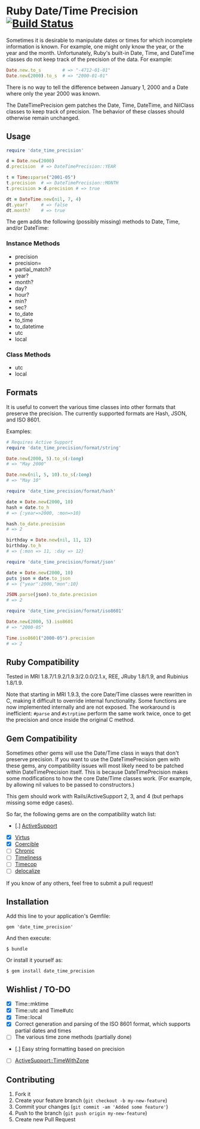 # Ruby Date/Time Precision [![Build Status](https://travis-ci.org/Spokeo/date_time_precision.png?branch=master)](https://travis-ci.org/Spokeo/date_time_precision)

Sometimes it is desirable to manipulate dates or times for which incomplete information is known.
For example, one might only know the year, or the year and the month.
Unfortunately, Ruby's built-in Date, Time, and DateTime classes do not keep track of the precision of the data.
For example:

```ruby
Date.new.to_s        # => "-4712-01-01"
Date.new(2000).to_s  # => "2000-01-01"
```

There is no way to tell the difference between January 1, 2000 and a Date where only the year 2000 was known.

The DateTimePrecision gem patches the Date, Time, DateTime, and NilClass classes to keep track of precision.
The behavior of these classes should otherwise remain unchanged.

## Usage

```ruby
require 'date_time_precision'

d = Date.new(2000)
d.precision  # => DateTimePrecision::YEAR

t = Time::parse("2001-05")
t.precision  # => DateTimePrecision::MONTH
t.precision > d.precision # => true

dt = DateTime.new(nil, 7, 4)
dt.year?     # => false
dt.month?    # => true
```

The gem adds the following (possibly missing) methods to Date, Time, and/or DateTime:

### Instance Methods

* precision
* precision=
* partial_match?
* year?
* month?
* day?
* hour?
* min?
* sec?
* to_date
* to_time
* to_datetime
* utc
* local

### Class Methods

* utc
* local

## Formats

It is useful to convert the various time classes into other formats that preserve the precision.
The currently supported formats are Hash, JSON, and ISO 8601.

Examples:

```ruby
# Requires Active Support
require 'date_time_precision/format/string'

Date.new(2000, 5).to_s(:long)
# => "May 2000"

Date.new(nil, 5, 10).to_s(:long)
# => "May 10"
```

```ruby
require 'date_time_precision/format/hash'

date = Date.new(2000, 10)
hash = date.to_h
# => {:year=>2000, :mon=>10}

hash.to_date.precision
# => 2

birthday = Date.new(nil, 11, 12)
birthday.to_h
# => {:mon => 11, :day => 12}
```

```ruby
require 'date_time_precision/format/json'

date = Date.new(2000, 10)
puts json = date.to_json
# => {"year":2000,"mon":10}

JSON.parse(json).to_date.precision
# => 2
```

```ruby
require 'date_time_precision/format/iso8601'

Date.new(2000, 5).iso8601
# => "2000-05"

Time.iso8601("2000-05").precision
# => 2
```

## Ruby Compatibility

Tested in MRI 1.8.7/1.9.2/1.9.3/2.0.0/2.1.x, REE, JRuby 1.8/1.9, and Rubinius 1.8/1.9.

Note that starting in MRI 1.9.3, the core Date/Time classes were rewritten in C, making it difficult to
override internal functionality. Some functions are now implemented internally and are not exposed.
The workaround is inefficient: `#parse` and `#strptime` perform the same work twice, once to get the precision and once inside the original C method.

## Gem Compatibility

Sometimes other gems will use the Date/Time class in ways that don't preserve precision. If you want to use the DateTimePrecision gem with these
gems, any compatibility issues will most likely need to be patched within DateTimePrecision itself. This is because DateTimePrecision makes some
modifications to how the core Date/Time classes work. (For example, by allowing nil values to be passed to constructors.)

This gem should work with Rails/ActiveSupport 2, 3, and 4 (but perhaps missing some edge cases).

So far, the following gems are on the compatibility watch list:

 - [.] [ActiveSupport](https://github.com/rails/rails/tree/master/activesupport)
 - [x] [Virtus](https://github.com/solnic/virtus)
 - [x] [Coercible](https://github.com/solnic/coercible)
 - [ ] [Chronic](https://github.com/mojombo/chronic)
 - [ ] [Timeliness](https://github.com/adzap/timeliness)
 - [ ] [Timecop](https://github.com/travisjeffery/timecop)
 - [ ] [delocalize](https://github.com/clemens/delocalize)

If you know of any others, feel free to submit a pull request!

## Installation

Add this line to your application's Gemfile:

    gem 'date_time_precision'

And then execute:

    $ bundle

Or install it yourself as:

    $ gem install date_time_precision

## Wishlist / TO-DO

 - [x] Time::mktime
 - [x] Time::utc and Time#utc
 - [x] Time::local
 - [x] Correct generation and parsing of the ISO 8601 format, which supports partial dates and times
 - [ ] The various time zone methods (partially done)
 - [.] Easy string formatting based on precision
 - [ ] [ActiveSupport::TimeWithZone](http://apidock.com/rails/ActiveSupport/TimeWithZone)

## Contributing

1. Fork it
2. Create your feature branch (`git checkout -b my-new-feature`)
3. Commit your changes (`git commit -am 'Added some feature'`)
4. Push to the branch (`git push origin my-new-feature`)
5. Create new Pull Request
